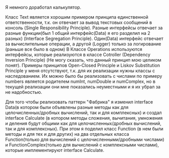 Я немного доработал калькулятор.

Класс Text является хорошим примером принципа единственной ответственности, т.к. он отвечает за вывод текстовых сообщений в консоль (Single Responsibility Principle).
Разные интерфейсы отвечает за разные функции(был 1 общий интерфейс(Data) я его разделил на 2 разных) (Interface Segregation Principle). Один(Data) интерфейс отвечает за вычислительные операции, а другой (Logger) только за логирование (раньше все было в одном)
В Классе Operations используются интерфейсы, которые реализуются в классе Cotroller (Dependency Inversion Principle) (Не могу сказать, что данный принцип мою целиком понят).
Примеры принципов Open-Closed Principle и Liskov Substitution Principle у меня отсутствуют, т.к. для их реализации нужны классы с наследованием. Их можно было бы реализовать с числами по примеру numbers является родителем numInt, numDouble и numComplex, но в текущей реализации они мне показались неуместными и я их убрал за не надобностью.

Для того чтобы реализовать паттерн "Фабрика" я изменил interface Data(в котором были объявлены разные методы как для целочисленных/дробных вычислений, так и для комплексных) и создал interface Calculate (в котором методы сложения, вычитания, умножения и деления будут общими как для целочисленных/дробных вычислений, так и для комплексных). При этом я поделил класс Function (в нем были методы и для тех и для других) на два отдельных класса Function(только для вычислений с целочисленными/дробными числами) и FunctionComplex(только для вычислений с комплексными числами), которые имплементируют interface Calculate.